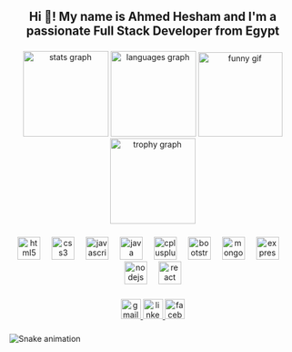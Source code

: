 <h2 align="center">Hi 👋! My name is Ahmed Hesham and I'm a passionate Full Stack Developer from Egypt</h2>

###

<div align="center">
  <img src="https://github-readme-stats.vercel.app/api?username=AhmedHesham220&hide_title=false&hide_rank=false&show_icons=true&include_all_commits=true&count_private=true&disable_animations=false&theme=dracula&locale=en&hide_border=true&custom_title=My%20Status" height="150" alt="stats graph"/>
  <img src="https://github-readme-stats.vercel.app/api/top-langs?username=AhmedHesham220&locale=en&hide_title=false&layout=compact&card_width=320&langs_count=6&theme=dracula&hide_border=true" height="150" alt="languages graph"/>
  <img height="148" src="https://media.giphy.com/media/Dh5q0sShxgp13DwrvG/giphy.gif" alt="funny gif"/>
  <img src="https://github-profile-trophy.vercel.app?username=AhmedHesham220&theme=dracula&no-frame=true&no-bg=true&title=-Issues" height="150" alt="trophy graph"/>
</div>

###

<div align="center">
  <img src="https://cdn.jsdelivr.net/gh/devicons/devicon/icons/html5/html5-original.svg" height="40" alt="html5 logo"/>
  <img width="12"/>
  <img src="https://cdn.jsdelivr.net/gh/devicons/devicon/icons/css3/css3-original.svg" height="40" alt="css3 logo"/>
  <img width="12"/>
  <img src="https://cdn.jsdelivr.net/gh/devicons/devicon/icons/javascript/javascript-original.svg" height="40" alt="javascript logo"/>
  <img width="12"/>
  <img src="https://cdn.jsdelivr.net/gh/devicons/devicon/icons/java/java-original.svg" height="40" alt="java logo"/>
  <img width="12"/>
  <img src="https://cdn.jsdelivr.net/gh/devicons/devicon/icons/cplusplus/cplusplus-original.svg" height="40" alt="cplusplus logo"/>
  <img width="12"/>
  <img src="https://cdn.jsdelivr.net/gh/devicons/devicon/icons/bootstrap/bootstrap-original.svg" height="40" alt="bootstrap logo"/>
  <img width="12"/>
  <img src="https://cdn.jsdelivr.net/gh/devicons/devicon/icons/mongodb/mongodb-original.svg" height="40" alt="mongodb logo"/>
  <img width="12"/>
  <img src="https://cdn.jsdelivr.net/gh/devicons/devicon/icons/express/express-original.svg" height="40" alt="express logo"/>
  <img width="12"/>
  <img src="https://cdn.jsdelivr.net/gh/devicons/devicon/icons/nodejs/nodejs-original.svg" height="40" alt="nodejs logo"/>
  <img width="12"/>
  <img src="https://cdn.jsdelivr.net/gh/devicons/devicon/icons/react/react-original.svg" height="40" alt="react logo"/>
</div>

###

<div align="center">
  <a href="mailto:ah6269162@gmail.com" target="_blank">
    <img src="https://img.shields.io/static/v1?message=Gmail&logo=gmail&label=&color=D14836&logoColor=white&style=flat" height="35" alt="gmail logo"/>
  </a>
  <a href="https://linkedin.com/in/YOUR-LINK" target="_blank">
    <img src="https://img.shields.io/static/v1?message=LinkedIn&logo=linkedin&label=&color=0077B5&logoColor=white&style=flat" height="35" alt="linkedin logo"/>
  </a>
  <a href="https://facebook.com/YOUR-LINK" target="_blank">
    <img src="https://img.shields.io/static/v1?message=Facebook&logo=facebook&label=&color=1877F2&logoColor=white&style=flat" height="35" alt="facebook logo"/>
  </a>
</div>

###

<img src="https://raw.githubusercontent.com/AhmedHesham220/AhmedHesham220/output/snake.svg" alt="Snake animation"/>

